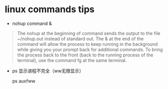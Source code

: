 # linux commands tips #

- nohup command &

> The nohup at the beginning of command sends the output to the file ~/nohup.out instead of standard out. The & at the end of the command will allow the process to keep running in the background while giving you your prompt back for additional commands. To bring the process back to the front (back to the running process of the terminal), use the command fg at the same terminal.


- ps 显示进程不完全（ww无限显示）

	ps auxfww




